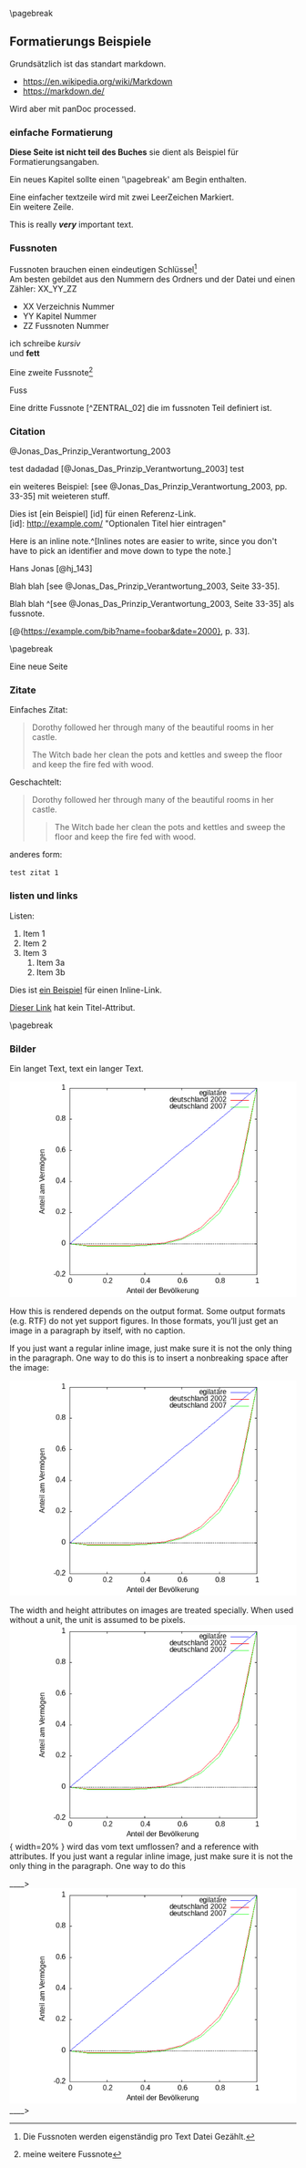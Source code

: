\pagebreak
## Formatierungs Beispiele

Grundsätzlich ist das standart markdown. 

* https://en.wikipedia.org/wiki/Markdown
* https://markdown.de/
 
Wird aber mit panDoc processed.


### einfache Formatierung

**Diese Seite ist nicht teil des Buches** sie dient als Beispiel für Formatierungsangaben.

Ein neues Kapitel sollte einen '\\pagebreak' am Begin enthalten.  

Eine einfacher textzeile wird mit zwei LeerZeichen Markiert.  
Ein weitere Zeile.  

This is really ***very*** important text.  

### Fussnoten

Fussnoten brauchen einen eindeutigen Schlüssel[^00_02_01]  
Am besten gebildet aus den Nummern des Ordners und der Datei und einen Zähler: XX_YY_ZZ  

* XX Verzeichnis Nummer
* YY Kapitel Nummer
* ZZ Fussnoten Nummer


ich schreibe _kursiv_  
und **fett**  

Eine zweite Fussnote[^02_02] 

Fuss

Eine dritte Fussnote [^ZENTRAL_02] die im fussnoten Teil definiert ist.

### Citation

@Jonas_Das_Prinzip_Verantwortung_2003

test dadadad [@Jonas_Das_Prinzip_Verantwortung_2003] test 

ein weiteres Beispiel: [see @Jonas_Das_Prinzip_Verantwortung_2003, pp. 33-35] mit weieteren stuff.

Dies ist [ein Beispiel] [id] für einen Referenz-Link.  
[id]: http://example.com/  "Optionalen Titel hier eintragen"  

Here is an inline note.^[Inlines notes are easier to write, since
you don't have to pick an identifier and move down to type the
note.]  

Hans Jonas [@hj_143]

Blah blah [see @Jonas_Das_Prinzip_Verantwortung_2003, Seite 33-35].

Blah blah ^[see @Jonas_Das_Prinzip_Verantwortung_2003, Seite 33-35] als fussnote.

[@{https://example.com/bib?name=foobar&date=2000}, p. 33].


 \pagebreak

Eine neue Seite 

### Zitate

Einfaches Zitat:  

> Dorothy followed her through many of the beautiful rooms in her castle.
>
> The Witch bade her clean the pots and kettles and sweep the floor and keep the fire fed with wood.


Geschachtelt:  

> Dorothy followed her through many of the beautiful rooms in her castle.
>
>> The Witch bade her clean the pots and kettles and sweep the floor and keep the fire fed with wood.

anderes form:  

`test zitat 1`


### listen und links

Listen:  

1. Item 1
1. Item 2
1. Item 3
   1. Item 3a
   1. Item 3b


Dies ist [ein Beispiel](http://example.com/ "Der Linktitel") für
einen Inline-Link.

[Dieser Link](http://example.net/) hat kein Titel-Attribut.

 \pagebreak
 
### Bilder 


Ein langet Text, text ein langer Text.

 ![gini-example](resources/lozenz-de-2002-2007.png  "Text text in der url")  
 
 How this is rendered depends on the output format. Some output formats (e.g. RTF) do not yet support figures. In those formats, you’ll just get an image in a paragraph by itself, with no caption.

If you just want a regular inline image, just make sure it is not the only thing in the paragraph. One way to do this is to insert a nonbreaking space after the image:

 ![Figuren die im Figuren verzeichnis aufgenommen werden](resources/lozenz-de-2002-2007.png)  
 
The width and height attributes on images are treated specially. When used without a unit, the unit is assumed to be pixels. 
![Das selbe bild kleiner](resources/lozenz-de-2002-2007.png){ width=20% } wird das vom text umflossen?
 and a reference  with attributes. If you just want a regular inline image, just make sure it is not the only thing in the paragraph. One way to do this 


____> 
 ![ein anderes bild](resources/lozenz-de-2002-2007.png)
____> 
 




[Figuren Text und Nummer]: resources/Gini-Coefficient-pure.png

[^00_02_01]: Die Fussnoten werden eigenständig pro Text Datei Gezählt.
[^02_02]: meine weitere Fussnote
